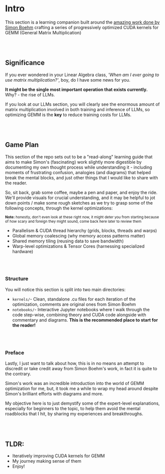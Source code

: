 # Intro

This section is a learning companion built around the [amazing work done by Simon Boehm](https://siboehm.com/articles/22/CUDA-MMM) crafting a series of progressively optimized CUDA kernels for GEMM (General Matrix Multiplication)

<br><br>
## Significance
If you ever wondered in your Linear Algebra class, *'When am I ever going to use matrix multiplication?'*, boy, do I have some news for you.

**It might be the single most important operation that exists currently.** Why? - the rise of LLMs. 

If you look at our LLMs section, you will clearly see the enormous amount of matrix multiplication involved in both training and inference of LLMs, so optimizing GEMM is the **key** to reduce training costs for LLMs.

<br><br>
## Game Plan
This section of the repo sets out to be a "read-along" learning guide that aims to make Simon's (fascinating) work slightly more digestible by documenting my own thought process while understanding it - including moments of frustrating confusion, analogies (and diagrams) that helped break the mental blocks, and just other things that I would like to share with the reader.

So, sit back, grab some coffee, maybe a pen and paper, and enjoy the ride. We'll provide visuals for crucial understanding, and it may be helpful to jot down points / make some rough sketches as we try to grasp some of the following concepts, through the kernel optimizations:

<sub>**Note:** honestly, don't even look at these right now, it might deter you from starting because of how scary and foreign they might sound, come back here later to review them</sub>
- Parallelism & CUDA thread hierarchy (grids, blocks, threads and warps)
- Global memory coalescing (why memory access patterns matter)
- Shared memory tiling (reusing data to save bandwidth)
- Warp-level optimizations & Tensor Cores (harnessing specialized hardware)

<br><br>
### Structure
You will notice this section is split into two main directories:
- `kernels/`- Clean, standalone .cu files for each iteration of the optimization, comments are original ones from Simon Boehm
 - `notebooks/`- Interactive Jupyter notebooks where I walk through the code step-wise, combining theory and CUDA code alongside with commentary and diagrams. **This is the recommended place to start for the reader!**

<br><br>
### Preface
Lastly, I just want to talk about how, this is in no means an attempt to discredit or take credit away from Simon Boehm's work, in fact it is quite to the contrary.

Simon's work was an incredible introduction into the world of GEMM optimization for me, but, it took me a while to wrap my head around despite Simon's brilliant efforts with diagrams and more. 

My objective here is to just demystify some of the expert-level explanations, especially for beginners to the topic, to help them avoid the mental roadblocks that I hit, by sharing my experiences and breakthroughs.

<br><br>
## TLDR:
- Iteratively improving CUDA kernels for GEMM
- My journey making sense of them
- Enjoy!